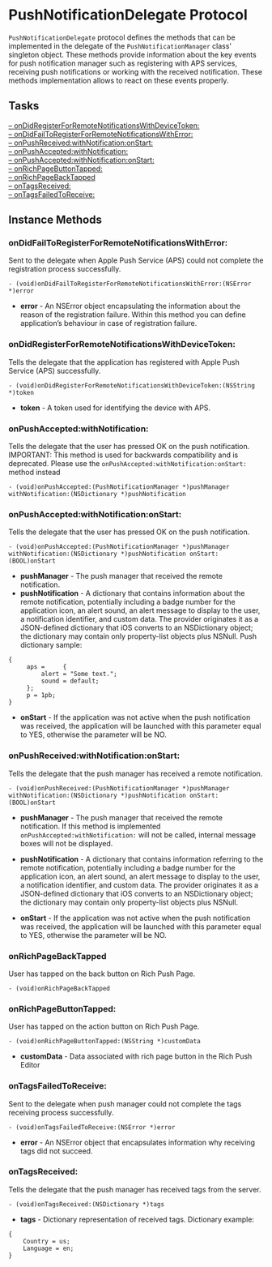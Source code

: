 # PushNotificationDelegate Protocol #

`PushNotificationDelegate` protocol defines the methods that can be implemented in the delegate of the `PushNotificationManager` class' singleton object. These methods provide information about the key events for push notification manager such as registering with APS services, receiving push notifications or working with the received notification. These methods implementation allows to react on these events properly.

## Tasks
[– onDidRegisterForRemoteNotificationsWithDeviceToken:](onDidRegisterForRemoteNotificationsWithDeviceToken)  
[– onDidFailToRegisterForRemoteNotificationsWithError:](onDidFailToRegisterForRemoteNotificationsWithError)  
[– onPushReceived:withNotification:onStart:](onPushReceivedwithNotificationonStart)  
[– onPushAccepted:withNotification:](onPushAcceptedwithNotification)  
[– onPushAccepted:withNotification:onStart:](onPushAcceptedwithNotificationonStart)  
[– onRichPageButtonTapped:](onRichPageButtonTapped)  
[– onRichPageBackTapped](onRichPageBackTapped)  
[– onTagsReceived:](onTagsReceived)  
[– onTagsFailedToReceive:](onTagsFailedToReceive)  


## Instance Methods

### onDidFailToRegisterForRemoteNotificationsWithError:

Sent to the delegate when Apple Push Service (APS) could not complete the registration process successfully.

```objc
- (void)onDidFailToRegisterForRemoteNotificationsWithError:(NSError *)error
```

* **error** - An NSError object encapsulating the information about the reason of the registration failure. Within this method you can define application’s behaviour in case of registration failure.


### onDidRegisterForRemoteNotificationsWithDeviceToken:

Tells the delegate that the application has registered with Apple Push Service (APS) successfully.

```objc
- (void)onDidRegisterForRemoteNotificationsWithDeviceToken:(NSString *)token
```

* **token** - A token used for identifying the device with APS.


### onPushAccepted:withNotification:

Tells the delegate that the user has pressed OK on the push notification. IMPORTANT: This method is used for backwards compatibility and is deprecated. Please use the `onPushAccepted:withNotification:onStart:` method instead

```objc
- (void)onPushAccepted:(PushNotificationManager *)pushManager withNotification:(NSDictionary *)pushNotification
```

### onPushAccepted:withNotification:onStart:

Tells the delegate that the user has pressed OK on the push notification.

```objc
- (void)onPushAccepted:(PushNotificationManager *)pushManager withNotification:(NSDictionary *)pushNotification onStart:(BOOL)onStart
```

* **pushManager** - The push manager that received the remote notification.
* **pushNotification** - A dictionary that contains information about the remote notification, potentially including a badge number for the application icon, an alert sound, an alert message to display to the user, a notification identifier, and custom data. The provider originates it as a JSON-defined dictionary that iOS converts to an NSDictionary object; the dictionary may contain only property-list objects plus NSNull. Push dictionary sample:
```
{
     aps =     {
         alert = "Some text.";
         sound = default;
     };
     p = 1pb;
}
```
* **onStart** - If the application was not active when the push notification was received, the application will be launched with this parameter equal to YES, otherwise the parameter will be NO.


### onPushReceived:withNotification:onStart:

Tells the delegate that the push manager has received a remote notification.

```objc
- (void)onPushReceived:(PushNotificationManager *)pushManager withNotification:(NSDictionary *)pushNotification onStart:(BOOL)onStart
```

* **pushManager** - The push manager that received the remote notification. If this method is implemented `onPushAccepted:withNotification:` will not be called, internal message boxes will not be displayed.

* **pushNotification** - A dictionary that contains information referring to the remote notification, potentially including a badge number for the application icon, an alert sound, an alert message to display to the user, a notification identifier, and custom data. The provider originates it as a JSON-defined dictionary that iOS converts to an NSDictionary object; the dictionary may contain only property-list objects plus NSNull.

* **onStart** - If the application was not active when the push notification was received, the application will be launched with this parameter equal to YES, otherwise the parameter will be NO.

### onRichPageBackTapped

User has tapped on the back button on Rich Push Page.

```objc
- (void)onRichPageBackTapped
```

### onRichPageButtonTapped:

User has tapped on the action button on Rich Push Page.

```objc
- (void)onRichPageButtonTapped:(NSString *)customData
```

* **customData** - Data associated with rich page button in the Rich Push Editor


### onTagsFailedToReceive:

Sent to the delegate when push manager could not complete the tags receiving process successfully.

```objc
- (void)onTagsFailedToReceive:(NSError *)error
```

* **error** - An NSError object that encapsulates information why receiving tags did not succeed.

### onTagsReceived:

Tells the delegate that the push manager has received tags from the server.

```objc
- (void)onTagsReceived:(NSDictionary *)tags
```

* **tags** - Dictionary representation of received tags. Dictionary example:
```
{
    Country = us;
    Language = en;
}
```
